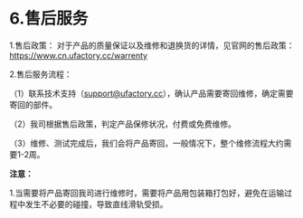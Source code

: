 ﻿# 6.售后服务


1.售后政策：
对于产品的质量保证以及维修和退换货的详情，见官网的售后政策：
https://www.cn.ufactory.cc/warrenty

2.售后服务流程：

（1）联系技术支持（support@ufactory.cc），确认产品需要寄回维修，确定需要寄回的部件。

（2）我司根据售后政策，判定产品保修状况，付费或免费维修。

（3）维修、测试完成后，我们会将产品寄回，一般情况下，整个维修流程大约需要1-2周。

**注意：**

1.当需要将产品寄回我司进行维修时，需要将产品用包装箱打包好，避免在运输过程中发生不必要的碰撞，导致直线滑轨受损。





